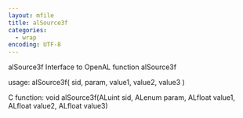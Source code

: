 ```yaml
---
layout: mfile
title: alSource3f
categories:
  - wrap
encoding: UTF-8
---
```


alSource3f  Interface to OpenAL function alSource3f

usage:  alSource3f( sid, param, value1, value2, value3 )

C function:  void alSource3f(ALuint sid, ALenum param, ALfloat value1, ALfloat value2, ALfloat value3)